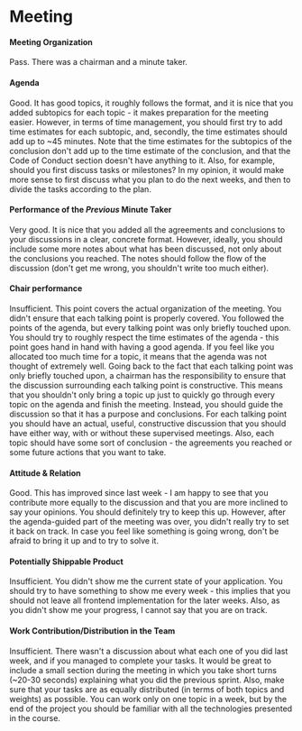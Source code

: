# Meeting
#### Meeting Organization
Pass.
There was a chairman and a minute taker.

#### Agenda 
Good.
It has good topics, it roughly follows the format, and it is nice that you added subtopics for each topic - it makes preparation for the meeting easier. However, in terms of time management, you should first try to add time estimates for each subtopic, and, secondly, the time estimates should add up to ~45 minutes. Note that the time estimates for the subtopics of the conclusion don't add up to the time estimate of the conclusion, and that the Code of Conduct section doesn't have anything to it. Also, for example, should you first discuss tasks or milestones? In my opinion, it would make more sense to first discuss what you plan to do the next weeks, and then to divide the tasks according to the plan.

#### Performance of the *Previous* Minute Taker
Very good.
It is nice that you added all the agreements and conclusions to your discussions in a clear, concrete format. However, ideally, you should include some more notes about what has been discussed, not only about the conclusions you reached. The notes should follow the flow of the discussion (don't get me wrong, you shouldn't write too much either).

#### Chair performance
Insufficient. 
This point covers the actual organization of the meeting. You didn't ensure that each talking point is properly covered. You followed the points of the agenda, but every talking point was only briefly touched upon. You should try to roughly respect the time estimates of the agenda - this point goes hand in hand with having a good agenda. If you feel like you allocated too much time for a topic, it means that the agenda was not thought of extremely well. Going back to the fact that each talking point was only briefly touched upon, a chairman has the responsibility to ensure that the discussion surrounding each talking point is constructive. This means that you shouldn't only bring a topic up just to quickly go through every topic on the agenda and finish the meeting. Instead, you should guide the discussion so that it has a purpose and conclusions. For each talking point you should have an actual, useful, constructive discussion that you should have either way, with or without these supervised meetings. Also, each topic should have some sort of conclusion - the agreements you reached or some future actions that you want to take. 

#### Attitude & Relation
Good.
This has improved since last week - I am happy to see that you contribute more equally to the discussion and that you are more inclined to say your opinions. You should definitely try to keep this up. However, after the agenda-guided part of the meeting was over, you didn't really try to set it back on track. In case you feel like something is going wrong, don't be afraid to bring it up and to try to solve it.

#### Potentially Shippable Product
Insufficient.
You didn't show me the current state of your application. You should try to have something to show me every week - this implies that you should not leave all frontend implementation for the later weeks. Also, as you didn't show me your progress, I cannot say that you are on track.

#### Work Contribution/Distribution in the Team
Insufficient.
There wasn't a discussion about what each one of you did last week, and if you managed to complete your tasks. It would be great to include a small section during the meeting in which you take short turns (~20-30 seconds) explaining what you did the previous sprint. Also, make sure that your tasks are as equally distributed (in terms of both topics and weights) as possible. You can work only on one topic in a week, but by the end of the project you should be familiar with all the technologies presented in the course.

